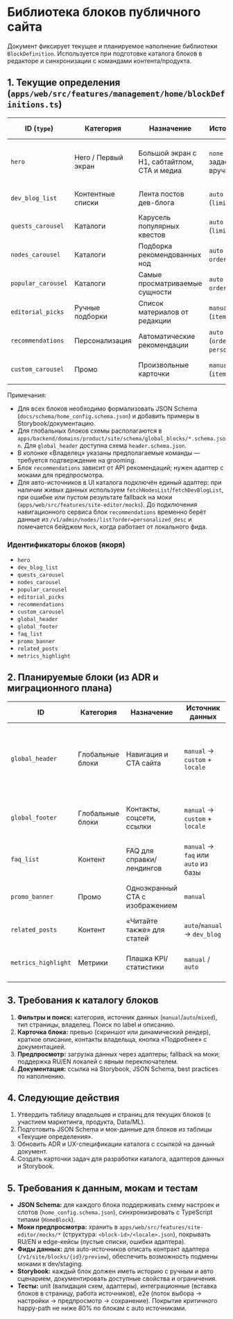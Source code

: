 # Библиотека блоков публичного сайта

Документ фиксирует текущее и планируемое наполнение библиотеки `BlockDefinition`. Используется при подготовке каталога блоков в редакторе и синхронизации с командами контента/продукта.

## 1. Текущие определения (`apps/web/src/features/management/home/blockDefinitions.ts`)

| ID (`type`) | Категория | Назначение | Источник данных | Основные слоты/поля | Типовые страницы | Владелец (подтвердить) | Статус |
|-------------|-----------|------------|-----------------|---------------------|-------------------|-------------------------|--------|
| `hero` | Hero / Первый экран | Большой экран с H1, сабтайтлом, CTA и медиа | `none` (контент задаётся вручную) | `headline`, `subheadline`, `cta`, `media`, `layout.variant` | Главная (`/`), будущие лендинги | Маркетинг | ✅ в коде, требуется JSON schema и документация |
| `dev_blog_list` | Контентные списки | Лента постов дев-блога | `auto` → `dev_blog` (`limit`, `order`) | `headline` | `/` (секция блога), `/dev-blog` | DevRel / Контент | ✅ |
| `quests_carousel` | Каталоги | Карусель популярных квестов | `auto` → `quest` (`limit`, `order`) | — (только данные) | `/`, `/promo/*` | Продакт Quests | ✅ |
| `nodes_carousel` | Каталоги | Подборка рекомендованных нод | `auto` → `node` (`limit`, `order`) | — | `/`, `/promo/*` | Продакт Nodes | ✅ |
| `popular_carousel` | Каталоги | Самые просматриваемые сущности | `auto` → `node` (`limit`, `order`) | — | `/`, `/promo/*` | Маркетинг | ✅ |
| `editorial_picks` | Ручные подборки | Список материалов от редакции | `manual` → `node` (`items`) | `headline`, `description` | `/`, тематические лендинги | Редакция контента | ✅ |
| `recommendations` | Персонализация | Автоматические рекомендации | `auto` → `node` (`order: personalized_desc`) | — | `/`, `/promo/*` | Data/ML | ✅ (потребует API адаптера) |
| `custom_carousel` | Промо | Произвольные карточки | `manual` → `custom` (`items`, layout) | `layout` | `/promo/*`, будущие кампании | Маркетинг | ✅ (нужна схема слотов) |

Примечания:
- Для всех блоков необходимо формализовать JSON Schema (`docs/schema/home_config.schema.json`) и добавить примеры в Storybook/документацию.
- Для глобальных блоков схемы располагаются в `apps/backend/domains/product/site/schema/global_blocks/*.schema.json`. Для `global_header` доступна схема `header.schema.json`.
- В колонке «Владелец» указаны предполагаемые команды — требуется подтверждение на grooming.
- Блок `recommendations` зависит от API рекомендаций; нужен адаптер с моками для предпросмотра.
- Для авто-источников в UI каталога подключён единый адаптер: при наличии живых данных используем `fetchNodesList`/`fetchDevBlogList`, при ошибке или пустом результате fallback на моки (`apps/web/src/features/site-editor/mocks`). До подключения навигационного сервиса блок `recommendations` временно берёт данные из `/v1/admin/nodes/list?order=personalized_desc` и помечается бейджем `Mock`, когда работает от локального фида.

### Идентификаторы блоков (якоря)

- <span id="hero"></span>`hero`
- <span id="dev_blog_list"></span>`dev_blog_list`
- <span id="quests_carousel"></span>`quests_carousel`
- <span id="nodes_carousel"></span>`nodes_carousel`
- <span id="popular_carousel"></span>`popular_carousel`
- <span id="editorial_picks"></span>`editorial_picks`
- <span id="recommendations"></span>`recommendations`
- <span id="custom_carousel"></span>`custom_carousel`
- <span id="global_header"></span>`global_header`
- <span id="global_footer"></span>`global_footer`
- <span id="faq_list"></span>`faq_list`
- <span id="promo_banner"></span>`promo_banner`
- <span id="related_posts"></span>`related_posts`
- <span id="metrics_highlight"></span>`metrics_highlight`

## 2. Планируемые блоки (из ADR и миграционного плана)

| ID | Категория | Назначение | Источник данных | Статус | Комментарии |
|----|-----------|------------|-----------------|--------|-------------|
| `global_header` | Глобальные блоки | Навигация и CTA сайта | `manual` → `custom` + `locale` | Дизайн в работе | Требует отдельной CRUD-формы, зависимые страницы предупреждать при публикации |
| `global_footer` | Глобальные блоки | Контакты, соцсети, ссылки | `manual` → `custom` + `locale` | Дизайн в работе | Нужна локализация ссылок и юридических текстов |
| `faq_list` | Контент | FAQ для справки/лендингов | `manual` → `faq` или `auto` из базы | Исследование | Зависит от решения по структуре `/help` |
| `promo_banner` | Промо | Одноэкранный CTA с изображением | `manual` | Исследование | Должен поддерживать расписание и таргетинг |
| `related_posts` | Контент | «Читайте также» для статей | `auto`/`manual` → `dev_blog` | Исследование | Нужен коннектор к системе нод |
| `metrics_highlight` | Метрики | Плашка KPI/статистики | `manual` / `auto` | Исследование | Использовать для главной и промо-страниц |

## 3. Требования к каталогу блоков

1. **Фильтры и поиск:** категория, источник данных (`manual`/`auto`/`mixed`), тип страницы, владелец. Поиск по label и описанию.
2. **Карточка блока:** превью (скриншот или динамический рендер), краткое описание, контакты владельца, кнопка «Подробнее» с документацией.
3. **Предпросмотр:** загрузка данных через адаптеры; fallback на моки; поддержка RU/EN локалей с явным переключателем.
4. **Документация:** ссылка на Storybook, JSON Schema, best practices по наполнению.

## 4. Следующие действия

1. Утвердить таблицу владельцев и страниц для текущих блоков (с участием маркетинга, продукта, Data/ML).
2. Подготовить JSON Schema и мок-данные для блоков из таблицы «Текущие определения».
3. Обновить ADR и UX-спецификации каталога с ссылкой на данный документ.
4. Создать карточки задач для разработки каталога, адаптеров данных и Storybook.

## 5. Требования к данным, мокам и тестам

- **JSON Schema:** для каждого блока поддерживать схему настроек и слотов (`home_config.schema.json`), синхронизировать с TypeScript типами (`HomeBlock`).
- **Моки предпросмотра:** хранить в `apps/web/src/features/site-editor/mocks/*` (структура: `<block-id>/<locale>.json`), покрывать RU/EN и edge-кейсы (пустые списки, ошибки адаптера).
- **Фиды данных:** для auto-источников описать контракт адаптера (`/v1/site/blocks/{id}/preview`), обеспечить возможность подмены моками в dev/staging.
- **Storybook:** каждый блок должен иметь историю с ручным и авто сценарием, документировать доступные свойства и ограничения.
- **Тесты:** unit (валидация схем, адаптеры), интеграционные (вставка блоков в страницу, работа источников), e2e (поток выбора → настройки → предпросмотр → сохранение). Покрытие критичного happy-path не ниже 80% по блокам с auto источниками.
